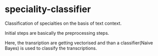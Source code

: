 # speciality-classifier
Classification of specialties on the basis of text context. 


Initial steps are basically the preprocessing steps.

Here, the transription are getting vectorised and than a classifier(Naive Bayes) is used to classify the transcriptions.
 
